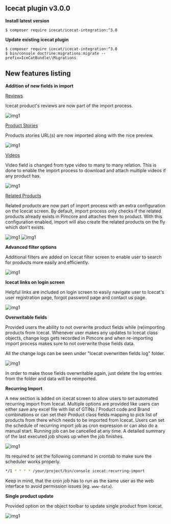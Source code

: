 ## Icecat plugin v3.0.0

**Install latest version**

~~~~~~~~~~~~~~~~~~~~~
$ composer require icecat/icecat-integration:^3.0
~~~~~~~~~~~~~~~~~~~~~

**Update existing icecat plugin**

~~~~~~~~~~~~~~~~~~~~~
$ composer require icecat/icecat-integration:^3.0
$ bin/console doctrine:migrations:migrate --prefix=IceCatBundle\\Migrations
~~~~~~~~~~~~~~~~~~~~~

## New features listing

**Addition of new fields in import**

<ins>Reviews</ins>

Icecat product's reviews are now part of the import process. 

![img1](./images/reviews.png)

<ins>Product Stories</ins>

Products stories URL(s) are now imported along with the nice preview.

![img1](./images/product-stories.png)

<ins>Videos</ins>

Video field is changed from type video to many to many relation. This is done to enable the import process to download and attach multiple videos if any product has. 

![img1](./images/videos.png)

<ins>Related Products</ins>

Related products are now part of import process with an extra configuration on the Icecat screen. 
By default, import process only checks if the related products already exists in Pimcore and attaches them to product. With this configuration enabled, import will also create the related products on the fly which don't exists.

![img1](./images/import-related-product-flag.png)
![img1](./images/related-products.png)


**Advanced filter options**

Additional filters are added on Icecat filter screen to enable user to search for products more easily and efficiently. 

![img1](./images/filter-options.png)

**Icecat links on login screen**

Helpful links are included on login screen to easily navigate user to Icecat's user registration page, forgot password page and contact us page.

![img1](./images/redirection-links.png)

**Overwritable fields**

Provided users the ability to not overwrite product fields while (re)importing products from Icecat.
Whenever user makes any updates to Icecat class objects, change logs gets recorded in Pimcore and when re-importing import process makes sure to not overwrite those fields data.

All the change logs can be seen under "Icecat overwritten fields log" folder.

![img1](./images/overwritable-fields.png)

In order to make those fields overwritable again, just delete the log entries from the folder and data will be reimported.

**Recurring Import**

A new section is added on icecat screen to allow users to set automated recurring import from Icecat.
Multiple options are provided like users can either save any excel file with list of GTINs / Product code and Brand combinations or can set their Product class fields mapping to pick list of products from there which needs to be imported from Icecat.
Users can set the schedule of recurring import job as cron expression or can also do a manual start. Running job can be cancelled at any time. 
A detailed summary of the last executed job shows up when the job finishes.

![img1](./images/recurring-import.png)

Its required to set the following command in crontab to make sure the scheduler works properly. 

```bash
*/1 * * * * /your/project/bin/console icecat:recurring-import
```
Keep in mind, that the cron job has to run as the same user as the web interface to avoid permission issues (eg. `www-data`).

**Single product update**

Provided option on the object toolbar to update single product from Icecat.

![img1](./images/single-product-update.png)